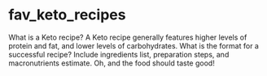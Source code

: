 # fav_keto_recipes
What is a Keto recipe?
A Keto recipe generally features higher levels of protein and fat, and lower levels of carbohydrates.
What is the format for a successful recipe?
Include ingredients list, preparation steps, and macronutrients estimate. Oh, and the food should taste good!
